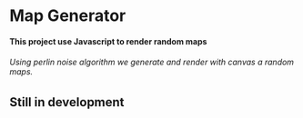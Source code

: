 ﻿# Map Generator 


<h4> This project use Javascript to render random maps </h4> 

<h6> Using perlin noise algorithm we generate and render with canvas a random maps. </h6>

<h2> Still in development </h2> 



